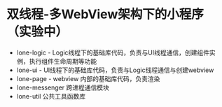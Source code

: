 # 双线程-多WebView架构下的小程序（实验中）

* lone-logic - Logic线程下的基础库代码，负责与UI线程通信，创建组件实例，执行组件生命周期等功能
* lone-ui - UI线程下的基础库代码，负责与Logic线程通信与创建webview
* lone-page - webview 内部的基础库代码，负责渲染
* lone-messenger 跨进程通信模块
* lone-util 公共工具函数库
